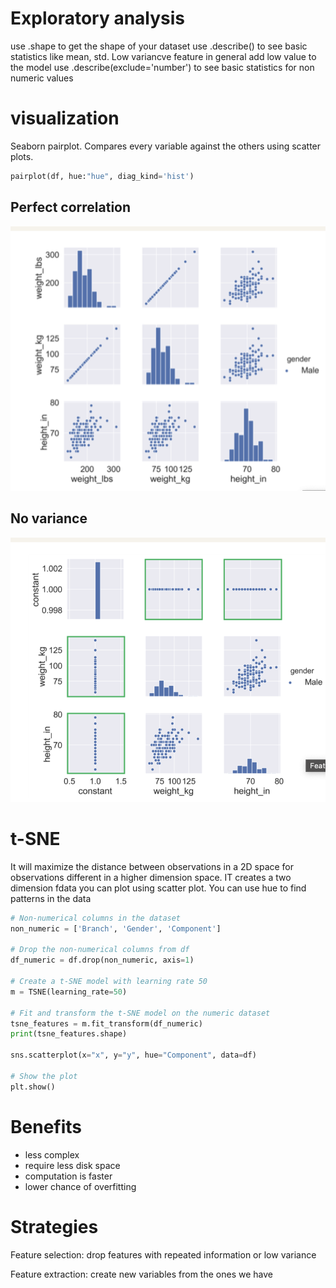 
# Exploratory analysis

use .shape to get the shape of your dataset
use .describe() to see basic statistics like mean, std. Low variancve feature in general add low value to the model
use .describe(exclude='number') to see basic statistics for non numeric values

# visualization

Seaborn pairplot. Compares every variable against the others using scatter plots.

``` python 
pairplot(df, hue:"hue", diag_kind='hist')
```
## Perfect correlation

![perfect correlation pairplot](./assets/pairplot-perfect-correlation.png)

## No variance

![no variance pairplot](./assets/pairplot-no-variance.png)

# t-SNE

It will maximize the distance between observations in a 2D space for observations different in a higher dimension space. IT creates a two dimension fdata you can plot using scatter plot. You can use hue to find patterns in the data

```python 
# Non-numerical columns in the dataset
non_numeric = ['Branch', 'Gender', 'Component']

# Drop the non-numerical columns from df
df_numeric = df.drop(non_numeric, axis=1)

# Create a t-SNE model with learning rate 50
m = TSNE(learning_rate=50)

# Fit and transform the t-SNE model on the numeric dataset
tsne_features = m.fit_transform(df_numeric)
print(tsne_features.shape)

sns.scatterplot(x="x", y="y", hue="Component", data=df)

# Show the plot
plt.show()
```

# Benefits

* less complex
* require less disk space
* computation is faster
* lower chance of overfitting

# Strategies

Feature selection: drop features with repeated information or low variance

Feature extraction: create new variables from the ones we have